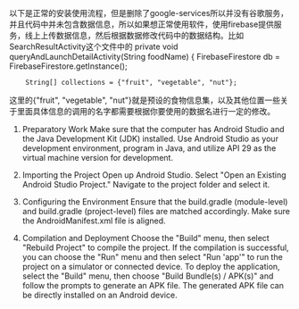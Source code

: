 以下是正常的安装使用流程，但是删除了google-services所以并没有谷歌服务，并且代码中并未包含数据信息，所以如果想正常使用软件，使用firebase提供服务，线上上传数据信息，然后根据数据修改代码中的数据结构。比如SearchResultActivity这个文件中的
private void queryAndLaunchDetailActivity(String foodName) {
        FirebaseFirestore db = FirebaseFirestore.getInstance();

        String[] collections = {"fruit", "vegetable", "nut"};
这里的{"fruit", "vegetable", "nut"}就是预设的食物信息集，以及其他位置一些关于里面具体信息的调用的名字都需要根据你要使用的数据名进行一定的修改。

1. Preparatory Work
Make sure that the computer has Android Studio and the Java Development Kit (JDK) installed. 
Use Android Studio as your development environment, program in Java, and utilize API 29 as the virtual machine version for development.

2. Importing the Project
Open up Android Studio.
Select "Open an Existing Android Studio Project."
Navigate to the project folder and select it.

3. Configuring the Environment
Ensure that the build.gradle (module-level) and build.gradle (project-level) files are matched accordingly.
Make sure the AndroidManifest.xml file is aligned.

4. Compilation and Deployment
Choose the "Build" menu, then select "Rebuild Project" to compile the project.
If the compilation is successful, you can choose the "Run" menu and then select "Run 'app'" to run the project on a simulator or connected device.
To deploy the application, select the "Build" menu, then choose "Build Bundle(s) / APK(s)" and follow the prompts to generate an APK file.
The generated APK file can be directly installed on an Android device.
